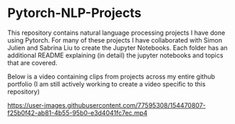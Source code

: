 # Pytorch-NLP-Projects
This repository contains natural language processing projects I have done using Pytorch.  For many of these projects I have collaborated with Simon Julien and Sabrina Liu to create the Jupyter Notebooks.  Each folder has an additional README explaining (in detail) the jupyter notebooks and topics that are covered.

Below is a video containing clips from projects across my entire github portfolio (I am still actively working to create a video specific to this repository)


https://user-images.githubusercontent.com/77595308/154470807-f25b0f42-ab81-4b55-95b0-e3d4041fc7ec.mp4

